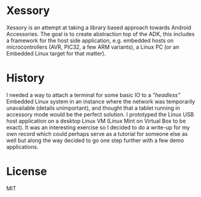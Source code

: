 Xessory
=========

Xessory is an attempt at taking a library based approach towards Android Accessories. The goal is to create abstraction top of the ADK, this includes a framework for the host side application, e.g. embedded hosts on microcontrollers (AVR, PIC32, a few ARM variants), a Linux PC (or an Embedded Linux target for that matter).

History
========

I needed a way to attach a terminal for some basic IO to a *"headless"* Embedded Linux system in an instance where the network was temporarily unavailable (details unimportant), and thought that a tablet running in accessory mode would be the perfect solution. I prototyped the Linux USB host application on a desktop Linux VM (Linux Mint on Virtual Box to be exact). It was an interesting exercise so I decided to do a write-up for my own record which could perhaps serve as a tutorial for someone else as well but along the way decided to go one step further with a few demo applications.

 License
===========

MIT
